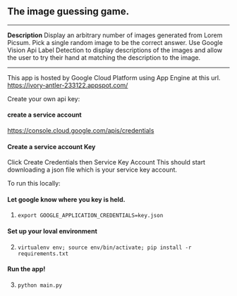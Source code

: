 
## The image guessing game.
---
**Description**
Display an arbitrary number of images generated from Lorem Picsum.
Pick a single random image to be the correct answer.
Use Google Vision Api Label Detection to display descriptions
of the images and allow the user to try their hand at matching the
description to the image.

---
This app is hosted by Google Cloud Platform using App Engine at
this url.  <https://ivory-antler-233122.appspot.com/>

Create your own api key:
#### create a service account
<https://console.cloud.google.com/apis/credentials> 
#### Create a service account Key
Click Create Credentials then Service Key Account
This should start downloading a json file which is your service key account.

To run this locally:
#### Let google know where you key is held.
1. `export GOOGLE_APPLICATION_CREDENTIALS=key.json`
#### Set up your loval environment
2. `virtualenv env; source env/bin/activate; pip install -r requirements.txt`
#### Run the app!
3. `python main.py`
